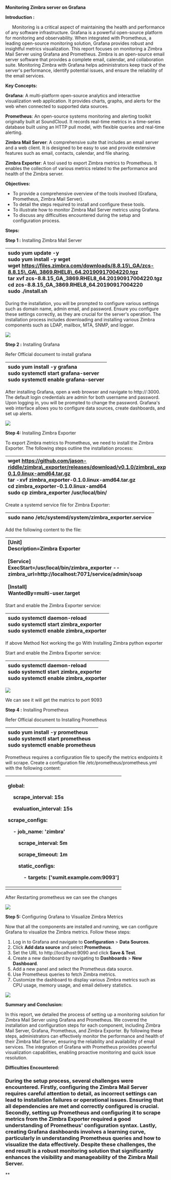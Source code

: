 **Monitoring Zimbra server on Grafana** 

**Introduction :** 

`	`Monitoring is a critical aspect of maintaining the health and performance of any software infrastructure. Grafana is a powerful open-source platform for monitoring and observability. When integrated with Prometheus, a leading open-source monitoring solution, Grafana provides robust and insightful metrics visualization. This report focuses on monitoring a Zimbra Mail Server using Grafana and Prometheus. Zimbra is an open-source email server software that provides a complete email, calendar, and collaboration suite. Monitoring Zimbra with Grafana helps administrators keep track of the server's performance, identify potential issues, and ensure the reliability of the email services.

**Key Concepts:**

**Grafana**: A multi-platform open-source analytics and interactive visualization web application. It provides charts, graphs, and alerts for the web when connected to supported data sources.

**Prometheus**: An open-source systems monitoring and alerting toolkit originally built at SoundCloud. It records real-time metrics in a time-series database built using an HTTP pull model, with flexible queries and real-time alerting.

**Zimbra Mail Server**: A comprehensive suite that includes an email server and a web client. It is designed to be easy to use and provide extensive features such as email, contacts, calendar, and file sharing.

**Zimbra Exporter**: A tool used to export Zimbra metrics to Prometheus. It enables the collection of various metrics related to the performance and health of the Zimbra server.


**Objectives:**

- To provide a comprehensive overview of the tools involved (Grafana, Prometheus, Zimbra Mail Server).
- To detail the steps required to install and configure these tools.
- To illustrate how to monitor Zimbra Mail Server metrics using Grafana.
- To discuss any difficulties encountered during the setup and configuration process.

**Steps:**

**Step 1 :** Installing Zimbra Mail Server

|sudo yum update -y<br>sudo yum install -y wget<br>wget https://files.zimbra.com/downloads/8.8.15\_GA/zcs-8.8.15\_GA\_3869.RHEL8\_64.20190917004220.tgz<br>tar xvf zcs-8.8.15\_GA\_3869.RHEL8\_64.20190917004220.tgz<br>cd zcs-8.8.15\_GA\_3869.RHEL8\_64.20190917004220<br>sudo ./install.sh|
| :- |

During the installation, you will be prompted to configure various settings such as domain name, admin email, and password. Ensure you configure these settings correctly, as they are crucial for the server's operation. The installation process includes downloading and installing various Zimbra components such as LDAP, mailbox, MTA, SNMP, and logger.

![](Aspose.Words.58b73523-0ea1-4f31-a3e2-b57ab5094a17.001.png)


**Step 2 :** Installing Grafana

Refer Official document to install grafana

|sudo yum install -y grafana<br>sudo systemctl start grafana-server<br>sudo systemctl enable grafana-server|
| :- |

After installing Grafana, open a web browser and navigate to http://<your-server-ip>:3000. The default login credentials are admin for both username and password. Upon logging in, you will be prompted to change the password. Grafana's web interface allows you to configure data sources, create dashboards, and set up alerts.

![](Aspose.Words.58b73523-0ea1-4f31-a3e2-b57ab5094a17.002.png)



**Step 4:** Installing Zimbra Exporter

To export Zimbra metrics to Prometheus, we need to install the Zimbra Exporter. The following steps outline the installation process:


|wget https://github.com/jason-riddle/zimbra\_exporter/releases/download/v0.1.0/zimbra\_exporter-0.1.0.linux-amd64.tar.gz<br>tar -xvf zimbra\_exporter-0.1.0.linux-amd64.tar.gz<br>cd zimbra\_exporter-0.1.0.linux-amd64<br>sudo cp zimbra\_exporter /usr/local/bin/|
| :- |

Create a systemd service file for Zimbra Exporter:

|sudo nano /etc/systemd/system/zimbra\_exporter.service|
| :- |

Add the following content to the file:

|[Unit]<br>Description=Zimbra Exporter<br><br>[Service]<br>ExecStart=/usr/local/bin/zimbra\_exporter --zimbra\_url=http://localhost:7071/service/admin/soap<br><br>[Install]<br>WantedBy=multi-user.target|
| :- |

Start and enable the Zimbra Exporter service:

|sudo systemctl daemon-reload<br>sudo systemctl start zimbra\_exporter<br>sudo systemctl enable zimbra\_exporter|
| :- |

If above Method Not working the go With Installing Zimbra python exporter 

Start and enable the Zimbra Exporter service:

|sudo systemctl daemon-reload<br>sudo systemctl start zimbra\_exporter<br>sudo systemctl enable zimbra\_exporter|
| :- |

![](Aspose.Words.58b73523-0ea1-4f31-a3e2-b57ab5094a17.003.png)

We can see it will get the matrics to port 9093 


**Step 4 :** Installing Prometheus

Refer Official document to Installing Prometheus 

|sudo yum install -y prometheus<br>sudo systemctl start prometheus<br>sudo systemctl enable prometheus|
| :- |

Prometheus requires a configuration file to specify the metrics endpoints it will scrape. Create a configuration file /etc/prometheus/prometheus.yml with the following content:

|<p>global:</p><p>`  `scrape\_interval:     15s              </p><p>`  `evaluation\_interval: 15s             </p><p>scrape\_configs:</p><p>`  `- job\_name: 'zimbra'                      </p><p>`    `scrape\_interval: 5m                    </p><p>`    `scrape\_timeout: 1m                   </p><p>`    `static\_configs:</p><p>`      `- targets: ['sumit.example.com:9093']</p><p></p>|
| :- |
||

After Restarting prometheus we can see the changes

![](Aspose.Words.58b73523-0ea1-4f31-a3e2-b57ab5094a17.004.png)




**Step 5:** Configuring Grafana to Visualize Zimbra Metrics

Now that all the components are installed and running, we can configure Grafana to visualize the Zimbra metrics. Follow these steps:

1. Log in to Grafana and navigate to **Configuration** > **Data Sources**.
1. Click **Add data source** and select **Prometheus**.
1. Set the URL to http://localhost:9090 and click **Save & Test**.
1. Create a new dashboard by navigating to **Dashboards** > **New Dashboard**.
1. Add a new panel and select the Prometheus data source.
1. Use Prometheus queries to fetch Zimbra metrics. 
1. Customize the dashboard to display various Zimbra metrics such as CPU usage, memory usage, and email delivery statistics.

![](Aspose.Words.58b73523-0ea1-4f31-a3e2-b57ab5094a17.005.png)

**Summary and Conclusion:** 

In this report, we detailed the process of setting up a monitoring solution for Zimbra Mail Server using Grafana and Prometheus. We covered the installation and configuration steps for each component, including Zimbra Mail Server, Grafana, Prometheus, and Zimbra Exporter. By following these steps, administrators can effectively monitor the performance and health of their Zimbra Mail Server, ensuring the reliability and availability of email services. The integration of Grafana with Prometheus provides powerful visualization capabilities, enabling proactive monitoring and quick issue resolution.

**Difficulties Encountered:**
### <a name="_dsn1yfbrcsta"></a>During the setup process, several challenges were encountered. Firstly, configuring the Zimbra Mail Server requires careful attention to detail, as incorrect settings can lead to installation failures or operational issues. Ensuring that all dependencies are met and correctly configured is crucial. Secondly, setting up Prometheus and configuring it to scrape metrics from the Zimbra Exporter required a good understanding of Prometheus' configuration syntax. Lastly, creating Grafana dashboards involves a learning curve, particularly in understanding Prometheus queries and how to visualize the data effectively. Despite these challenges, the end result is a robust monitoring solution that significantly enhances the visibility and manageability of the Zimbra Mail Server.




** 















